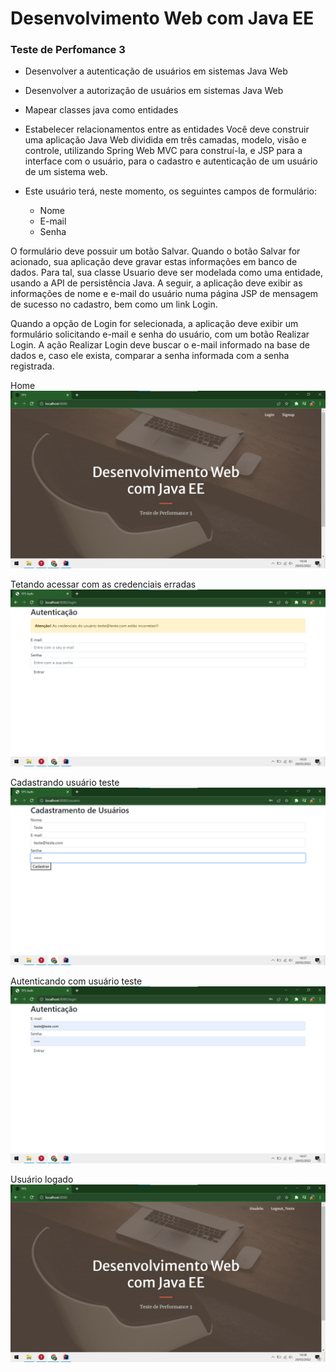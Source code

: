 # Desenvolvimento Web com Java EE

### Teste de Perfomance 3

* Desenvolver a autenticação de usuários em sistemas Java Web
* Desenvolver a autorização de usuários em sistemas Java Web
* Mapear classes java como entidades
* Estabelecer relacionamentos entre as entidades
Você deve construir uma aplicação Java Web dividida em três camadas, modelo, visão e controle, utilizando Spring Web MVC para construí-la, e JSP para a interface com o usuário, para o cadastro e autenticação de um usuário de um sistema web. 
* Este usuário terá, neste momento, os seguintes campos de formulário:

  * Nome
  * E-mail
  * Senha


O formulário deve possuir um botão Salvar. Quando o botão Salvar for acionado, sua aplicação deve gravar estas informações em banco de dados. Para tal, sua classe Usuario deve ser modelada como uma entidade, usando a API de persistência Java. A seguir, a aplicação deve exibir as informações de nome e e-mail do usuário numa página JSP de mensagem de sucesso no cadastro, bem como um link Login.

Quando a opção de Login for selecionada, a aplicação deve exibir um formulário solicitando e-mail e senha do usuário, com um botão Realizar Login. A ação Realizar Login deve buscar o e-mail informado na base de dados e, caso ele exista, comparar a senha informada com a senha registrada.

Home
![img_1.png](src/main/resources/static/img_1.png)

Tetando acessar com as credenciais erradas
![img_2.png](src/main/resources/static/img_2.png)

Cadastrando usuário teste
![img_3.png](src/main/resources/static/img_3.png)

Autenticando com usuário teste
![img_4.png](src/main/resources/static/img_4.png)

Usuário logado
![img_5.png](src/main/resources/static/img_5.png)

